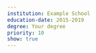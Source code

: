 ```yaml
---
institution: Example School
education-date: 2015-2019
degree: Your degree
priority: 10
show: true
---
```

